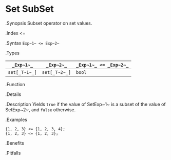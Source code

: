 # Set SubSet

.Synopsis
Subset operator on set values.

.Index
<=

.Syntax
`Exp~1~ <= Exp~2~`

.Types


| `_Exp~1~_`    |  `_Exp~2~_`    | `_Exp~1~_ <= _Exp~2~_`   |
| --- | --- | --- |
| `set[_T~1~_]` |  `set[_T~2~_]` | `bool`                 |


.Function

.Details

.Description
Yields `true` if the value of SetExp~1~ is a subset of the value of SetExp~2~, and `false` otherwise.

.Examples
```rascal-shell
{1, 2, 3} <= {1, 2, 3, 4};
{1, 2, 3} <= {1, 2, 3};
```

.Benefits

.Pitfalls

